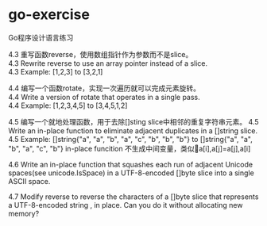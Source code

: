 # go-exercise
Go程序设计语言练习
<br>

4.3 重写函数reverse，使用数组指针作为参数而不是slice。<br>
4.3 Rewrite reverse to use an array pointer instead of a slice.<br>
4.3 Example: [1,2,3] to [3,2,1]

4.4 编写一个函数rotate，实现一次遍历就可以完成元素旋转。<br>
4.4 Write a version of rotate that operates in a single pass.<br>
4.4 Example: [1,2,3,4,5] to [3,4,5,1,2]

4.5 编写一个就地处理函数，用于去除[]sting slice中相邻的重复字符串元素。
4.5 Write an in-place function to eliminate adjacent duplicates in a []string slice.
4.5 Example: []string{"a", "a", "b", "a", "c", "b", "b", "b"} to []string{"a", "a", "b", "a", "c", "b"} in-place funcition 不生成中间变量，类似a[i],a[j]=a[j],a[i]

4.6 Write an in-place function that squashes each run of adjacent Unicode spaces(see unicode.IsSpace) in a UTF-8-encoded []byte slice into a single ASCII space.

4.7 Modify reverse to reverse the characters of a []byte slice that represents a UTF-8-encoded string , in place. Can you do it without allocating new memory?